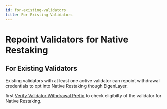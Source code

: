 ```yaml
---
id: for-existing-validators
title: For Existing Validators
---
```


# Repoint Validators for Native Restaking

## For Existing Validators

Existing validators with at least one active validator can repoint withdrawal credentials to opt into Native Restaking though EigenLayer.

first [Verify Validator Withdrawal Prefix](verify-validator-withdrawal-prefix.md) to check eligibilty of the validator for Native Restaking.